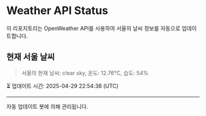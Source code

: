 
# Weather API Status

이 리포지토리는 OpenWeather API를 사용하여 서울의 날씨 정보를 자동으로 업데이트합니다.

## 현재 서울 날씨
> 서울의 현재 날씨: clear sky, 온도: 12.76°C, 습도: 54%

⏳ 업데이트 시간: 2025-04-29 22:54:38 (UTC)

---
자동 업데이트 봇에 의해 관리됩니다.
